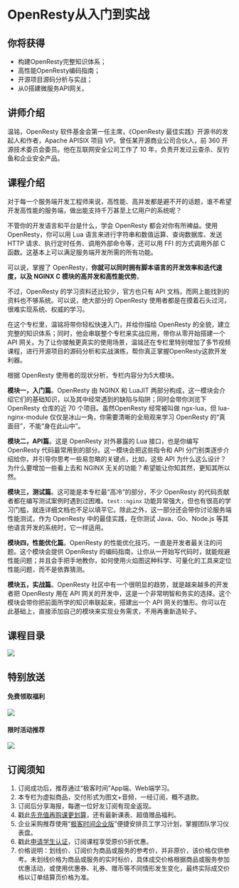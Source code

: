 # OpenResty从入门到实战

## 你将获得

*   构建OpenResty完整知识体系；
*   高性能OpenResty编码指南；
*   开源项目源码分析与实战；
*   从0搭建微服务API网关。

  

## 讲师介绍

温铭，OpenResty 软件基金会第一任主席，《OpenResty 最佳实践》开源书的发起人和作者，Apache APISIX 项目 VP。曾任某开源商业公司合伙人，前 360 开源技术委员会委员。他在互联网安全公司工作了 10 年，负责开发过云查杀、反钓鱼和企业安全产品。

  

## 课程介绍

对于每一个服务端开发工程师来说，高性能、高并发都是避不开的话题，谁不希望开发高性能的服务端，做出能支持千万甚至上亿用户的系统呢？

不管你的开发语言和平台是什么，学会 OpenResty 都会对你有所裨益。使用OpenResty，你可以用 Lua 语言来进行字符串和数值运算、查询数据库、发送 HTTP 请求、执行定时任务、调用外部命令等，还可以用 FFI 的方式调用外部 C 函数。这基本上可以满足服务端开发所需的所有功能。

可以说，掌握了 OpenResty，**你就可以同时拥有脚本语言的开发效率和迭代速度，以及 NGINX C 模块的高并发和高性能优势**。

不过，OpenResty 的学习资料还比较少，官方也只有 API 文档，而网上能找到的资料也不够系统。可以说，绝大部分的 OpenResty 使用者都是在摸着石头过河，很难实现系统、权威的学习。

在这个专栏里，温铭将带你轻松快速入门，并给你描绘 OpenResty 的全貌，建立完整的知识体系；同时，他会串联整个专栏来实战应用，带你从零开始搭建一个 API 网关。为了让你接触更真实的使用场景，温铭还在专栏里特别增加了多节视频课程，进行开源项目的源码分析和实战演练，帮你真正掌握OpenResty这款开发利器。

根据 OpenResty 使用者的现状分析，专栏内容分为5大模块。

**模块一，入门篇**。OpenResty 由 NGINX 和 LuaJIT 两部分构成，这一模块会介绍它们的基础知识，以及其中经常遇到的缺陷与陷阱；同时会带你浏览下OpenResty 仓库的近 70 个项目。虽然OpenResty 经常被叫做 ngx-lua，但 lua-nginx-module 仅仅是冰山一角，你需要清晰的全局观来学习 OpenResty 的“真面目”，不能“身在此山中”。

**模块二，API篇**。这是 OpenResty 对外暴露的 Lua 接口，也是你编写 OpenResty 代码最常用到的部分。这一模块会把这些指令和 API 分门别类逐步介绍给你，并引导你思考一些易忽略的关键点，比如，这些 API 为什么这么设计？为什么要增加一些看上去和 NGINX 无关的功能？希望能让你知其然，更知其所以然。

**模块三，测试篇**。这可能是本专栏最“高冷”的部分，不少 OpenResty 的代码贡献者都在编写测试案例时遇到过困难。`test::nginx` 功能异常强大，但也有很高的学习门槛，就连详细文档也不足以填平它。除此之外，这一部分还会带你讨论服务端性能测试，作为 OpenResty 中的最佳实践，在你测试 Java、Go、Node.js 等其他语言开发的系统时，它一样适用。

**模块四，性能优化篇**。OpenResty 的性能优化技巧，一直是开发者最关注的问题。这个模块会提供 OpenResty 的编码指南，让你从一开始写代码时，就能规避性能问题；并且会手把手地教你，如何使用火焰图这种科学、可量化的工具来定位性能问题，而不是依靠猜测。

**模块五，实战篇**。OpenResty 社区中有一个很明显的趋势，就是越来越多的开发者把 OpenResty 用在 API 网关的开发中，这是一个非常明智和务实的选择。这个模块会带你把前面所学的知识串联起来，搭建出一个 API 网关的雏形。你可以在此基础上，直接添加自己的模块来实现业务需求，不用再重新造轮子。

  

## 课程目录

![](https://static001.geekbang.org/resource/image/4d/20/4dce464099b7d47a8249602ce7a9bb20.jpg)

  

## 特别放送

#### 免费领取福利

[![](https://static001.geekbang.org/resource/image/b0/9b/b01d6e3d17b9708b70b81ce043e4e69b.jpg?wh=1035x360)](https://u.geekbang.org/subject/intro/1000861?utm_source=zhuanlanxiangqingye&utm_medium=app&utm_term=appzhuanlanxiangqingye&gk_cus_user_wechat=university)  
  

#### 限时活动推荐

[![](https://static001.geekbang.org/resource/image/67/a0/6720f5d50b4b38abbf867facdef728a0.png?wh=1035x360)](https://shop18793264.m.youzan.com/wscgoods/detail/2fmoej9krasag5p?dc_ps=2913145716543073286.200001)

  

## 订阅须知

1.  订阅成功后，推荐通过“极客时间”App端、Web端学习。
2.  本专栏为虚拟商品，交付形式为图文+音频，一经订阅，概不退款。
3.  订阅后分享海报，每邀一位好友订阅有现金返现。
4.  戳此[先充值再购课更划算](https://shop18793264.m.youzan.com/wscgoods/detail/2fmoej9krasag5p?scan=1&activity=none&from=kdt&qr=directgoods_1541158976&shopAutoEnter=1)，还有最新课表、超值赠品福利。
5.  企业采购推荐使用“[极客时间企业版](https://b.geekbang.org/?utm_source=geektime&utm_medium=columnintro&utm_campaign=newregister&gk_source=2021020901_gkcolumnintro_newregister)”便捷安排员工学习计划，掌握团队学习仪表盘。
6.  戳此[申请学生认证](https://promo.geekbang.org/activity/student-certificate?utm_source=geektime&utm_medium=caidanlan1)，订阅课程享受原价5折优惠。
7.  价格说明：划线价、订阅价为商品或服务的参考价，并非原价，该价格仅供参考。未划线价格为商品或服务的实时标价，具体成交价格根据商品或服务参加优惠活动，或使用优惠券、礼券、赠币等不同情形发生变化，最终实际成交价格以订单结算页价格为准。
